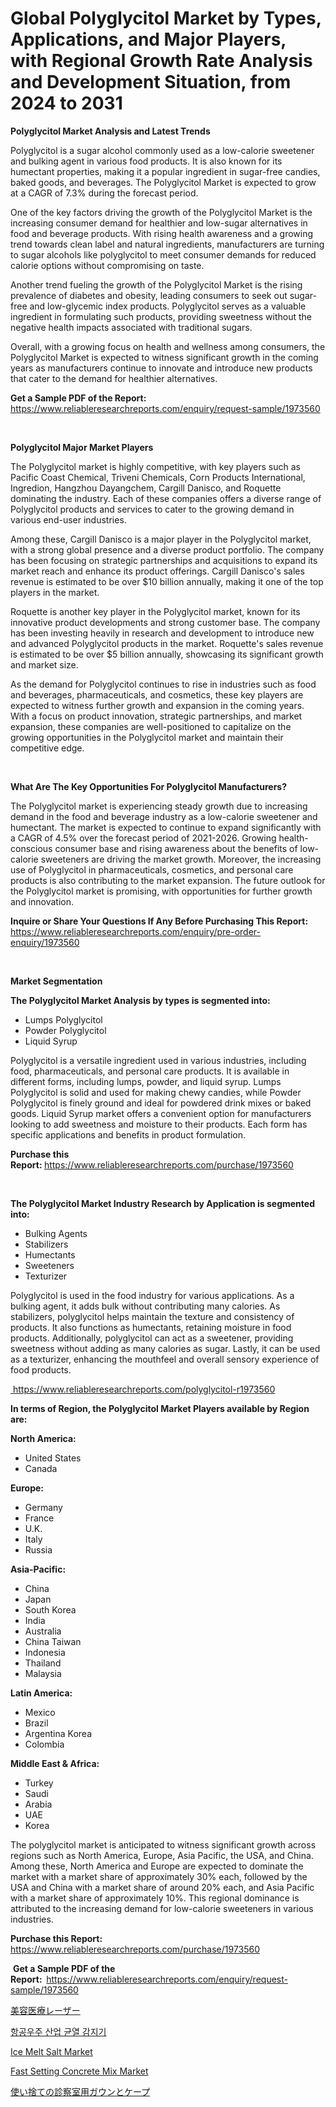 <p><h1>Global Polyglycitol Market by Types, Applications, and Major Players, with Regional Growth Rate Analysis and Development Situation, from 2024 to 2031</h1></p><p><strong>Polyglycitol Market Analysis and Latest Trends</strong></p>
<p><p>Polyglycitol is a sugar alcohol commonly used as a low-calorie sweetener and bulking agent in various food products. It is also known for its humectant properties, making it a popular ingredient in sugar-free candies, baked goods, and beverages. The Polyglycitol Market is expected to grow at a CAGR of 7.3% during the forecast period.</p><p>One of the key factors driving the growth of the Polyglycitol Market is the increasing consumer demand for healthier and low-sugar alternatives in food and beverage products. With rising health awareness and a growing trend towards clean label and natural ingredients, manufacturers are turning to sugar alcohols like polyglycitol to meet consumer demands for reduced calorie options without compromising on taste.</p><p>Another trend fueling the growth of the Polyglycitol Market is the rising prevalence of diabetes and obesity, leading consumers to seek out sugar-free and low-glycemic index products. Polyglycitol serves as a valuable ingredient in formulating such products, providing sweetness without the negative health impacts associated with traditional sugars.</p><p>Overall, with a growing focus on health and wellness among consumers, the Polyglycitol Market is expected to witness significant growth in the coming years as manufacturers continue to innovate and introduce new products that cater to the demand for healthier alternatives.</p></p>
<p><strong>Get a Sample PDF of the Report:&nbsp;</strong> <a href="https://www.reliableresearchreports.com/enquiry/request-sample/1973560">https://www.reliableresearchreports.com/enquiry/request-sample/1973560</a></p>
<p>&nbsp;</p>
<p><strong>Polyglycitol Major Market Players</strong></p>
<p><p>The Polyglycitol market is highly competitive, with key players such as Pacific Coast Chemical, Triveni Chemicals, Corn Products International, Ingredion, Hangzhou Dayangchem, Cargill Danisco, and Roquette dominating the industry. Each of these companies offers a diverse range of Polyglycitol products and services to cater to the growing demand in various end-user industries.</p><p>Among these, Cargill Danisco is a major player in the Polyglycitol market, with a strong global presence and a diverse product portfolio. The company has been focusing on strategic partnerships and acquisitions to expand its market reach and enhance its product offerings. Cargill Danisco's sales revenue is estimated to be over $10 billion annually, making it one of the top players in the market.</p><p>Roquette is another key player in the Polyglycitol market, known for its innovative product developments and strong customer base. The company has been investing heavily in research and development to introduce new and advanced Polyglycitol products in the market. Roquette's sales revenue is estimated to be over $5 billion annually, showcasing its significant growth and market size.</p><p>As the demand for Polyglycitol continues to rise in industries such as food and beverages, pharmaceuticals, and cosmetics, these key players are expected to witness further growth and expansion in the coming years. With a focus on product innovation, strategic partnerships, and market expansion, these companies are well-positioned to capitalize on the growing opportunities in the Polyglycitol market and maintain their competitive edge.</p></p>
<p>&nbsp;</p>
<p><strong>What Are The Key Opportunities For Polyglycitol Manufacturers?</strong></p>
<p><p>The Polyglycitol market is experiencing steady growth due to increasing demand in the food and beverage industry as a low-calorie sweetener and humectant. The market is expected to continue to expand significantly with a CAGR of 4.5% over the forecast period of 2021-2026. Growing health-conscious consumer base and rising awareness about the benefits of low-calorie sweeteners are driving the market growth. Moreover, the increasing use of Polyglycitol in pharmaceuticals, cosmetics, and personal care products is also contributing to the market expansion. The future outlook for the Polyglycitol market is promising, with opportunities for further growth and innovation.</p></p>
<p><strong>Inquire or Share Your Questions If Any Before Purchasing This Report:</strong> <a href="https://www.reliableresearchreports.com/enquiry/pre-order-enquiry/1973560">https://www.reliableresearchreports.com/enquiry/pre-order-enquiry/1973560</a></p>
<p>&nbsp;</p>
<p><strong>Market Segmentation</strong></p>
<p><strong>The Polyglycitol Market Analysis by types is segmented into:</strong></p>
<p><ul><li>Lumps Polyglycitol</li><li>Powder Polyglycitol</li><li>Liquid Syrup</li></ul></p>
<p><p>Polyglycitol is a versatile ingredient used in various industries, including food, pharmaceuticals, and personal care products. It is available in different forms, including lumps, powder, and liquid syrup. Lumps Polyglycitol is solid and used for making chewy candies, while Powder Polyglycitol is finely ground and ideal for powdered drink mixes or baked goods. Liquid Syrup market offers a convenient option for manufacturers looking to add sweetness and moisture to their products. Each form has specific applications and benefits in product formulation.</p></p>
<p><strong>Purchase this Report:&nbsp;</strong><a href="https://www.reliableresearchreports.com/purchase/1973560">https://www.reliableresearchreports.com/purchase/1973560</a></p>
<p>&nbsp;</p>
<p><strong>The Polyglycitol Market Industry Research by Application is segmented into:</strong></p>
<p><ul><li>Bulking Agents</li><li>Stabilizers</li><li>Humectants</li><li>Sweeteners</li><li>Texturizer</li></ul></p>
<p><p>Polyglycitol is used in the food industry for various applications. As a bulking agent, it adds bulk without contributing many calories. As stabilizers, polyglycitol helps maintain the texture and consistency of products. It also functions as humectants, retaining moisture in food products. Additionally, polyglycitol can act as a sweetener, providing sweetness without adding as many calories as sugar. Lastly, it can be used as a texturizer, enhancing the mouthfeel and overall sensory experience of food products.</p></p>
<p><a href="https://www.reliableresearchreports.com/polyglycitol-r1973560">&nbsp;https://www.reliableresearchreports.com/polyglycitol-r1973560</a></p>
<p><strong>In terms of Region, the Polyglycitol Market Players available by Region are:</strong></p>
<p>
    <p> <strong> North America: </strong>
        <ul>
            <li>United States</li>
            <li>Canada</li>
        </ul>
        </p> 
    <p> <strong> Europe: </strong>
        <ul>
            <li>Germany</li>
            <li>France</li>
            <li>U.K.</li>
            <li>Italy</li>
            <li>Russia</li>
        </ul>
        </p> 
    <p> <strong> Asia-Pacific: </strong>
        <ul>
            <li>China</li>
            <li>Japan</li>
            <li>South Korea</li>
            <li>India</li>
            <li>Australia</li>
            <li>China Taiwan</li>
            <li>Indonesia</li>
            <li>Thailand</li>
            <li>Malaysia</li>
        </ul>
        </p> 
    <p> <strong> Latin America: </strong>
        <ul>
            <li>Mexico</li>
            <li>Brazil</li>
            <li>Argentina Korea</li>
            <li>Colombia</li>
        </ul>
        </p> 
    <p> <strong> Middle East & Africa: </strong>
        <ul>
            <li>Turkey</li>
            <li>Saudi</li>
            <li>Arabia</li>
            <li>UAE</li>
            <li>Korea</li>
        </ul>
    </p>
    </p>
<p><p>The polyglycitol market is anticipated to witness significant growth across regions such as North America, Europe, Asia Pacific, the USA, and China. Among these, North America and Europe are expected to dominate the market with a market share of approximately 30% each, followed by the USA and China with a market share of around 20% each, and Asia Pacific with a market share of approximately 10%. This regional dominance is attributed to the increasing demand for low-calorie sweeteners in various industries.</p></p>
<p><strong>Purchase this Report: </strong><a href="https://www.reliableresearchreports.com/purchase/1973560">https://www.reliableresearchreports.com/purchase/1973560</a></p>
<p>&nbsp;<strong>Get a Sample PDF of the Report:&nbsp;&nbsp;</strong><a href="https://www.reliableresearchreports.com/enquiry/request-sample/1973560">https://www.reliableresearchreports.com/enquiry/request-sample/1973560</a></p>
<p><strong></strong></p>
<p><p><a href="https://medium.com/@sramseychery20/2024%E5%B9%B4%E3%81%8B%E3%82%892031%E5%B9%B4%E3%81%BE%E3%81%A7%E3%81%AE%E6%9C%9F%E9%96%93%E3%81%AB%E4%BA%88%E6%B8%AC%E3%81%95%E3%82%8C%E3%82%8B%E6%80%A5%E6%88%90%E9%95%B7%E3%81%99%E3%82%8B16-cagr%E3%82%92%E6%8C%81%E3%81%A4-%E3%82%B0%E3%83%AD%E3%83%BC%E3%83%90%E3%83%AB%E7%BE%8E%E5%AE%B9%E5%8C%BB%E7%99%82%E3%83%AC%E3%83%BC%E3%82%B6%E3%83%BC%E5%B8%82%E5%A0%B4%E3%81%AE%E7%AF%84%E5%9B%B2%E3%81%AB%E3%81%A4%E3%81%84%E3%81%A6%E3%81%AE%E8%A9%B3%E7%B4%B0%E3%81%AA%E5%88%86%E6%9E%90-e9d596e4e1b8">美容医療レーザー</a></p><p><a href="https://github.com/Maeennan456456/Market-Research-Report-List-2/blob/main/8765668140663.md">항공우주 산업 균열 감지기</a></p><p><a href="https://github.com/waylose1223/Market-Research-Report-List-1/blob/main/ice-melt-salt-market.md">Ice Melt Salt Market</a></p><p><a href="https://github.com/itulahketika112/Market-Research-Report-List-1/blob/main/fast-setting-concrete-mix-market.md">Fast Setting Concrete Mix Market</a></p><p><a href="https://github.com/MacyOrn/Market-Research-Report-List-1/blob/main/7300517135189.md">使い捨ての診察室用ガウンとケープ</a></p></p>